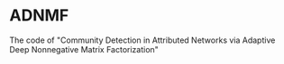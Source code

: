 # ADNMF
The code of "Community Detection in Attributed Networks via Adaptive Deep Nonnegative Matrix Factorization"
